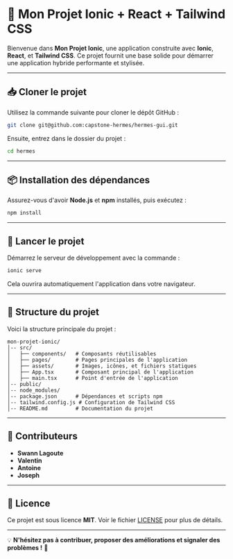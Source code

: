 # 🚀 Mon Projet Ionic + React + Tailwind CSS

Bienvenue dans **Mon Projet Ionic**, une application construite avec **Ionic**, **React**, et **Tailwind CSS**. Ce projet fournit une base solide pour démarrer une application hybride performante et stylisée.

---

## 📥 Cloner le projet

Utilisez la commande suivante pour cloner le dépôt GitHub :

```bash
git clone git@github.com:capstone-hermes/hermes-gui.git
```

Ensuite, entrez dans le dossier du projet :

```bash
cd hermes
```

---

## 📦 Installation des dépendances

Assurez-vous d'avoir **Node.js** et **npm** installés, puis exécutez :

```bash
npm install
```

---

## 🚀 Lancer le projet

Démarrez le serveur de développement avec la commande :

```bash
ionic serve
```

Cela ouvrira automatiquement l'application dans votre navigateur.

---

## 📂 Structure du projet

Voici la structure principale du projet :

```
mon-projet-ionic/
│-- src/
│   ├── components/   # Composants réutilisables
│   ├── pages/        # Pages principales de l'application
│   ├── assets/       # Images, icônes, et fichiers statiques
│   ├── App.tsx       # Composant principal de l'application
│   ├── main.tsx      # Point d'entrée de l'application
│-- public/
│-- node_modules/
│-- package.json      # Dépendances et scripts npm
│-- tailwind.config.js # Configuration de Tailwind CSS
│-- README.md         # Documentation du projet
```

---

## 👥 Contributeurs

- **Swann Lagoute**
- **Valentin**
- **Antoine**
- **Joseph**

---

## 📜 Licence

Ce projet est sous licence **MIT**. Voir le fichier [LICENSE](LICENSE) pour plus de détails.

---

💡 **N'hésitez pas à contribuer, proposer des améliorations et signaler des problèmes !** 🚀